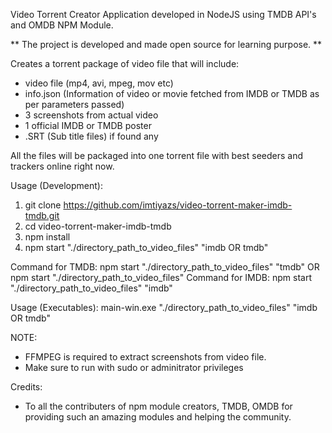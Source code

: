 Video Torrent Creator Application developed in NodeJS using TMDB API's and OMDB NPM Module.

** The project is developed and made open source for learning purpose. **

Creates a torrent package of video file that will include: 
- video file (mp4, avi, mpeg, mov etc)
- info.json (Information of video or movie fetched from IMDB or TMDB as per parameters passed)
- 3 screenshots from actual video
- 1 official IMDB or TMDB poster
- .SRT (Sub title files) if found any

All the files will be packaged into one torrent file with best seeders and trackers online right now.

Usage (Development):
1. git clone https://github.com/imtiyazs/video-torrent-maker-imdb-tmdb.git
2. cd video-torrent-maker-imdb-tmdb
3. npm install
4. npm start "./directory_path_to_video_files" "imdb OR tmdb" 

Command for TMDB: npm start "./directory_path_to_video_files" "tmdb"   OR  npm start "./directory_path_to_video_files"
Command for IMDB: npm start "./directory_path_to_video_files" "imdb"


Usage (Executables):
main-win.exe "./directory_path_to_video_files" "imdb OR tmdb"

NOTE:
- FFMPEG is required to extract screenshots from video file.
- Make sure to run with sudo or adminitrator privileges

Credits:
- To all the contributers of npm module creators, TMDB, OMDB for providing such an amazing modules and helping the community.
